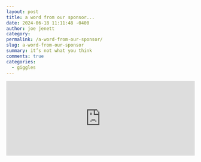 ```yaml
---
layout: post
title: a word from our sponsor...
date: 2024-06-18 11:11:48 -0400
author: joe jenett
category: 
permalink: /a-word-from-our-sponsor/
slug: a-word-from-our-sponsor
summary: it’s not what you think
comments: true
categories:
  - giggles
---
```

<iframe src="https://f-brain.glitch.me/embed"
  style="border: none; width: 100%; height: 200px; overflow: hidden"
  frameborder="0"></iframe>
  <a href="https://brid.gy/publish/mastodon"></a>